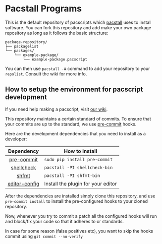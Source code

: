 # Pacstall Programs

This is the default repository of pacscripts which [pacstall](https://github.com/pacstall/pacstall) uses to install software. You can fork this repository and add make your own package repository as long as it follows the basic structure:

```monospace
package-repository/
├── packagelist
└── packages/
    └── example-package/
        └── example-package.pacscript
```

You can then use `pacstall -A` command to add your repository to your `repolist`. Consult the wiki for more info.

## How to setup the environment for pacscript development

If you need help making a pacscript, visit [our wiki](https://github.com/pacstall/pacstall/wiki/Pacscript-101).

This repository maintains a certain standard of commits. To ensure that your commits are up to the standard, we use [pre-commit](https://pre-commit.com/) hooks.

Here are the development dependencies that you need to install as a developer:

| Dependency                                          | How to install                      |
:----------------------------------------------------:|-------------------------------------|
| [pre-commit](https://pre-commit.com/)               | `sudo pip install pre-commit`       |
| [shellcheck](https://www.shellcheck.net/)           | `pacstall -PI shellcheck-bin`       |
| [shfmt](https://pkg.go.dev/mvdan.cc/sh/v3)          | `pacstall -PI shfmt-bin`            |
| [editor-config](https://editorconfig.org/#download) | Install the plugin for your editor  |

After the dependencies are installed simply clone this repository, and use `pre-commit install` to install the pre-configured hooks to your cloned repository.

Now, whenever you try to commit a patch all the configured hooks will run and block/fix your code so that it adheres to or standards.

In case for some reason (false positives etc), you want to skip the hooks commit using `git commit --no-verify`
